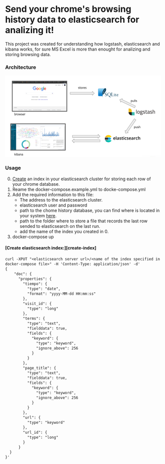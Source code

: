 # Send your chrome's browsing history data to elasticsearch for analizing it!

This project was created for understanding how logstash, elasticsearch and kibana works, for sure MS Excel is more than enought for analizing and storing browsing data.

### Architecture
![](./arch.png)

### Usage
0. [Create](#create-index) an index in your elasticsearch cluster for storing each row of your chrome database.
1. Reame the docker-compose.example.yml to docke-compose.yml
2. Add the required information to this file:
	-	The address to the elasticsearch cluster.
	-	elasticsearch user and password
	-	path to the chome history database, you can find where is located in your system [here](https://stackoverflow.com/questions/8936878/where-does-chrome-save-its-sqlite-database-to).
	-	path to the folder where to store a file that records the last row sended to elasticsearch on the last run.
	-	add the name of the index you created in 0.
3. docker-compose up



#### [Create elasticsearch index:][create-index]

```
curl -XPUT "<elasticsearch server url>/<name of the index specified in docker-compose file>" -H 'Content-Type: application/json' -d'
{
    "doc": {
      "properties": {
        "tiempo": {
          "type": "date",
          "format": "yyyy-MM-dd HH:mm:ss"
        },
        "visit_id": {
          "type": "long"
        },
        "terms": {
          "type": "text",
          "fielddata": true,
          "fields": {
            "keyword": {
              "type": "keyword",
              "ignore_above": 256
            }
          }
        },
        "page_title": {
          "type": "text",
          "fielddata": true,
          "fields": {
            "keyword": {
              "type": "keyword",
              "ignore_above": 256
            }
          }
        },
        "url": {
          "type": "keyword"
        },
        "url_id": {
          "type": "long"
        }
      }
  }
}'
```
